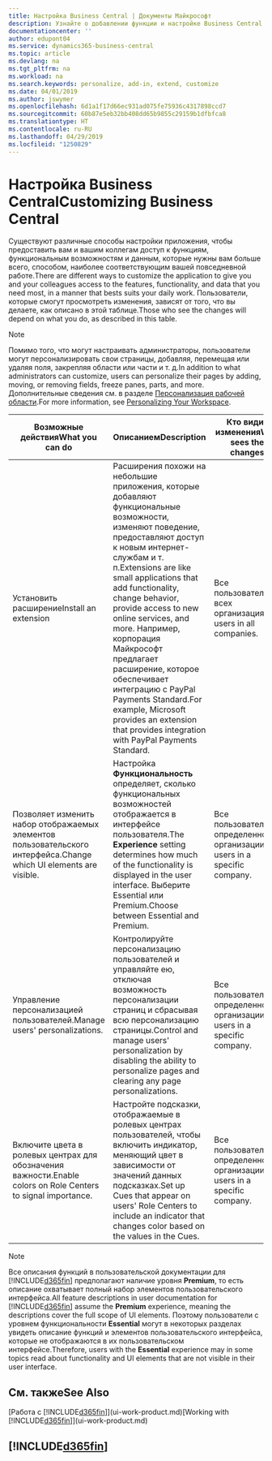 ```yaml
---
title: Настройка Business Central | Документы Майкрософт
description: Узнайте о добавлении функции и настройке Business Central.
documentationcenter: ''
author: edupont04
ms.service: dynamics365-business-central
ms.topic: article
ms.devlang: na
ms.tgt_pltfrm: na
ms.workload: na
ms.search.keywords: personalize, add-in, extend, customize
ms.date: 04/01/2019
ms.author: jswymer
ms.openlocfilehash: 6d1a1f17d66ec931ad075fe75936c4317898ccd7
ms.sourcegitcommit: 60b87e5eb32bb408dd65b9855c29159b1dfbfca8
ms.translationtype: HT
ms.contentlocale: ru-RU
ms.lasthandoff: 04/29/2019
ms.locfileid: "1250829"
---
```

# <a name="customizing-business-central"></a><span data-ttu-id="38925-103">Настройка Business Central</span><span class="sxs-lookup"><span data-stu-id="38925-103">Customizing Business Central</span></span>
<span data-ttu-id="38925-104">Существуют различные способы настройки приложения, чтобы предоставить вам и вашим коллегам доступ к функциям, функциональным возможностям и данным, которые нужны вам больше всего, способом, наиболее соответствующим вашей повседневной работе.</span><span class="sxs-lookup"><span data-stu-id="38925-104">There are different ways to customize the application to give you and your colleagues access to the features, functionality, and data that you need most, in a manner that bests suits your daily work.</span></span> <span data-ttu-id="38925-105">Пользователи, которые смогут просмотреть изменения, зависят от того, что вы делаете, как описано в этой таблице.</span><span class="sxs-lookup"><span data-stu-id="38925-105">Those who see the changes will depend on what you do, as described in this table.</span></span>

> [!NOTE]
> <span data-ttu-id="38925-106">Помимо того, что могут настраивать администраторы, пользователи могут персонализировать свои страницы, добавляя, перемещая или удаляя поля, закрепляя области или части и т. д.</span><span class="sxs-lookup"><span data-stu-id="38925-106">In addition to what administrators can customize, users can personalize their pages by adding, moving, or removing fields, freeze panes, parts, and more.</span></span> <span data-ttu-id="38925-107">Дополнительные сведения см. в разделе [Персонализация рабочей области](ui-personalization-user.md).</span><span class="sxs-lookup"><span data-stu-id="38925-107">For more information, see [Personalizing Your Workspace](ui-personalization-user.md).</span></span>

| <span data-ttu-id="38925-108">Возможные действия</span><span class="sxs-lookup"><span data-stu-id="38925-108">What you can do</span></span>    |  <span data-ttu-id="38925-109">Описанием</span><span class="sxs-lookup"><span data-stu-id="38925-109">Description</span></span>  |  <span data-ttu-id="38925-110">Кто видит изменения</span><span class="sxs-lookup"><span data-stu-id="38925-110">Who sees the changes</span></span>  |  <span data-ttu-id="38925-111">Дополнительная информация</span><span class="sxs-lookup"><span data-stu-id="38925-111">More information</span></span>  |
|-----|---------------|---------|-------|
|<span data-ttu-id="38925-112">Установить расширение</span><span class="sxs-lookup"><span data-stu-id="38925-112">Install an extension</span></span>|<span data-ttu-id="38925-113">Расширения похожи на небольшие приложения, которые добавляют функциональные возможности, изменяют поведение, предоставляют доступ к новым интернет-службам и т. п.</span><span class="sxs-lookup"><span data-stu-id="38925-113">Extensions are like small applications that add functionality, change behavior, provide access to new online services, and more.</span></span> <span data-ttu-id="38925-114">Например, корпорация Майкрософт предлагает расширение, которое обеспечивает интеграцию с PayPal Payments Standard.</span><span class="sxs-lookup"><span data-stu-id="38925-114">For example, Microsoft provides an extension that provides integration with PayPal Payments Standard.</span></span>|<span data-ttu-id="38925-115">Все пользователи во всех организациях.</span><span class="sxs-lookup"><span data-stu-id="38925-115">All users in all companies.</span></span>|[<span data-ttu-id="38925-116">Настройка с помощью расширений</span><span class="sxs-lookup"><span data-stu-id="38925-116">Customizing Using Extensions</span></span>](ui-extensions.md)|
|<span data-ttu-id="38925-117">Позволяет изменить набор отображаемых элементов пользовательского интерфейса.</span><span class="sxs-lookup"><span data-stu-id="38925-117">Change which UI elements are visible.</span></span>|<span data-ttu-id="38925-118">Настройка **Функциональность** определяет, сколько функциональных возможностей отображается в интерфейсе пользователя.</span><span class="sxs-lookup"><span data-stu-id="38925-118">The **Experience** setting determines how much of the functionality is displayed in the user interface.</span></span> <span data-ttu-id="38925-119">Выберите Essential или Premium.</span><span class="sxs-lookup"><span data-stu-id="38925-119">Choose between Essential and Premium.</span></span>|<span data-ttu-id="38925-120">Все пользователи в определенной организации.</span><span class="sxs-lookup"><span data-stu-id="38925-120">All users in a specific company.</span></span>|[<span data-ttu-id="38925-121">Изменение набора отображаемых функций</span><span class="sxs-lookup"><span data-stu-id="38925-121">Changing Which Features are Displayed</span></span>](ui-experiences.md)|
|<span data-ttu-id="38925-122">Управление персонализацией пользователей.</span><span class="sxs-lookup"><span data-stu-id="38925-122">Manage users' personalizations.</span></span>|<span data-ttu-id="38925-123">Контролируйте персонализацию пользователей и управляйте ею, отключая возможность персонализации страниц и сбрасывая всю персонализацию страницы.</span><span class="sxs-lookup"><span data-stu-id="38925-123">Control and manage users' personalization by disabling the ability to personalize pages and clearing any page personalizations.</span></span>|<span data-ttu-id="38925-124">Все пользователи в определенной организации.</span><span class="sxs-lookup"><span data-stu-id="38925-124">All users in a specific company.</span></span>|[<span data-ttu-id="38925-125">Управление персонализацией в качестве администратора</span><span class="sxs-lookup"><span data-stu-id="38925-125">Managing Personalization as an Administrator</span></span>](ui-personalization-manage.md)|
|<span data-ttu-id="38925-126">Включите цвета в ролевых центрах для обозначения важности.</span><span class="sxs-lookup"><span data-stu-id="38925-126">Enable colors on Role Centers to signal importance.</span></span>|<span data-ttu-id="38925-127">Настройте подсказки, отображаемые в ролевых центрах пользователей, чтобы включить индикатор, меняющий цвет в зависимости от значений данных подсказках.</span><span class="sxs-lookup"><span data-stu-id="38925-127">Set up Cues that appear on users' Role Centers to include an indicator that changes color based on the values in the Cues.</span></span>|<span data-ttu-id="38925-128">Все пользователи в определенной организации.</span><span class="sxs-lookup"><span data-stu-id="38925-128">All users in a specific company.</span></span>|[<span data-ttu-id="38925-129">Настройка цветного индикатора в очередях</span><span class="sxs-lookup"><span data-stu-id="38925-129">Setting Up a Colored Indicator on Cues</span></span>](admin-how-set-up-colored-indicator-on-cues.md)|

> [!NOTE]
> <span data-ttu-id="38925-130">Все описания функций в пользовательской документации для [!INCLUDE[d365fin](includes/d365fin_md.md)] предполагают наличие уровня **Premium**, то есть описание охватывает полный набор элементов пользовательского интерфейса.</span><span class="sxs-lookup"><span data-stu-id="38925-130">All feature descriptions in user documentation for [!INCLUDE[d365fin](includes/d365fin_md.md)] assume the **Premium** experience, meaning the descriptions cover the full scope of UI elements.</span></span> <span data-ttu-id="38925-131">Поэтому пользователи с уровнем функциональности **Essential** могут в некоторых разделах увидеть описание функций и элементов пользовательского интерфейса, которые не отображаются в их пользовательском интерфейсе.</span><span class="sxs-lookup"><span data-stu-id="38925-131">Therefore, users with the **Essential** experience may in some topics read about functionality and UI elements that are not visible in their user interface.</span></span>

## <a name="see-also"></a><span data-ttu-id="38925-132">См. также</span><span class="sxs-lookup"><span data-stu-id="38925-132">See Also</span></span>
<span data-ttu-id="38925-133">[Работа с [!INCLUDE[d365fin](includes/d365fin_md.md)]](ui-work-product.md)</span><span class="sxs-lookup"><span data-stu-id="38925-133">[Working with [!INCLUDE[d365fin](includes/d365fin_md.md)]](ui-work-product.md)</span></span>  

## [!INCLUDE[d365fin](includes/free_trial_md.md)]  
